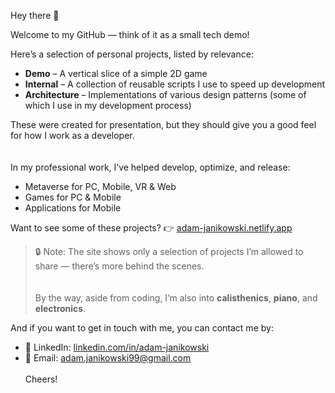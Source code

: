 Hey there 👋

Welcome to my GitHub — think of it as a small tech demo!

Here’s a selection of personal projects, listed by relevance:

- **Demo** – A vertical slice of a simple 2D game
- **Internal** – A collection of reusable scripts I use to speed up development
- **Architecture** – Implementations of various design patterns (some of which I use in my development process)

These were created for presentation, but they should give you a good feel for how I work as a developer.
<br><br><br>
In my professional work, I’ve helped develop, optimize, and release:
- Metaverse for PC, Mobile, VR & Web
- Games for PC & Mobile
- Applications for Mobile

Want to see some of these projects? 👉 [adam-janikowski.netlify.app](https://adam-janikowski.netlify.app/)

> 🔒 Note: The site shows only a selection of projects I’m allowed to share — there’s more behind the scenes.
<br><br><br>
By the way, aside from coding, I’m also into **calisthenics**, **piano**, and **electronics**.

And if you want to get in touch with me, you can contact me by:
- 💼 LinkedIn: [linkedin.com/in/adam-janikowski](https://www.linkedin.com/in/adam-janikowski/)
- 📧 Email: [adam.janikowski99@gmail.com](mailto:adam.janikowski99@gmail.com) 
<br><br>
Cheers!
